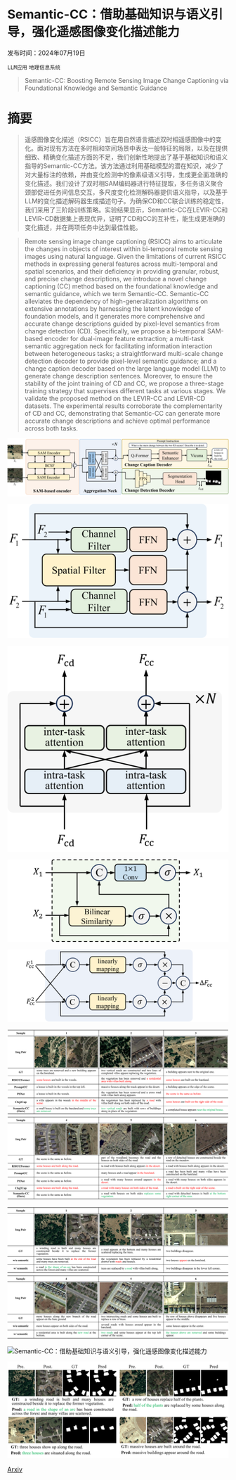 # Semantic-CC：借助基础知识与语义引导，强化遥感图像变化描述能力

发布时间：2024年07月19日

`LLM应用` `地理信息系统`

> Semantic-CC: Boosting Remote Sensing Image Change Captioning via Foundational Knowledge and Semantic Guidance

# 摘要

> 遥感图像变化描述（RSICC）旨在用自然语言描述双时相遥感图像中的变化。面对现有方法在多时相和空间场景中表达一般特征的局限，以及在提供细致、精确变化描述方面的不足，我们创新性地提出了基于基础知识和语义指导的Semantic-CC方法。该方法通过利用基础模型的潜在知识，减少了对大量标注的依赖，并由变化检测中的像素级语义引导，生成更全面准确的变化描述。我们设计了双时相SAM编码器进行特征提取，多任务语义聚合颈部促进任务间信息交互，多尺度变化检测解码器提供语义指导，以及基于LLM的变化描述解码器生成描述句子。为确保CD和CC联合训练的稳定性，我们采用了三阶段训练策略。实验结果显示，Semantic-CC在LEVIR-CC和LEVIR-CD数据集上表现优异，证明了CD和CC的互补性，能生成更准确的变化描述，并在两项任务中达到最佳性能。

> Remote sensing image change captioning (RSICC) aims to articulate the changes in objects of interest within bi-temporal remote sensing images using natural language. Given the limitations of current RSICC methods in expressing general features across multi-temporal and spatial scenarios, and their deficiency in providing granular, robust, and precise change descriptions, we introduce a novel change captioning (CC) method based on the foundational knowledge and semantic guidance, which we term Semantic-CC. Semantic-CC alleviates the dependency of high-generalization algorithms on extensive annotations by harnessing the latent knowledge of foundation models, and it generates more comprehensive and accurate change descriptions guided by pixel-level semantics from change detection (CD). Specifically, we propose a bi-temporal SAM-based encoder for dual-image feature extraction; a multi-task semantic aggregation neck for facilitating information interaction between heterogeneous tasks; a straightforward multi-scale change detection decoder to provide pixel-level semantic guidance; and a change caption decoder based on the large language model (LLM) to generate change description sentences. Moreover, to ensure the stability of the joint training of CD and CC, we propose a three-stage training strategy that supervises different tasks at various stages. We validate the proposed method on the LEVIR-CC and LEVIR-CD datasets. The experimental results corroborate the complementarity of CD and CC, demonstrating that Semantic-CC can generate more accurate change descriptions and achieve optimal performance across both tasks.

![Semantic-CC：借助基础知识与语义引导，强化遥感图像变化描述能力](../../../paper_images/2407.14032/x1.png)

![Semantic-CC：借助基础知识与语义引导，强化遥感图像变化描述能力](../../../paper_images/2407.14032/x2.png)

![Semantic-CC：借助基础知识与语义引导，强化遥感图像变化描述能力](../../../paper_images/2407.14032/x3.png)

![Semantic-CC：借助基础知识与语义引导，强化遥感图像变化描述能力](../../../paper_images/2407.14032/x4.png)

![Semantic-CC：借助基础知识与语义引导，强化遥感图像变化描述能力](../../../paper_images/2407.14032/x5.png)

![Semantic-CC：借助基础知识与语义引导，强化遥感图像变化描述能力](../../../paper_images/2407.14032/x6.png)

![Semantic-CC：借助基础知识与语义引导，强化遥感图像变化描述能力](../../../paper_images/2407.14032/x7.png)

![Semantic-CC：借助基础知识与语义引导，强化遥感图像变化描述能力](../../../paper_images/2407.14032/x8.png)

![Semantic-CC：借助基础知识与语义引导，强化遥感图像变化描述能力](../../../paper_images/2407.14032/x9.png)

[Arxiv](https://arxiv.org/abs/2407.14032)